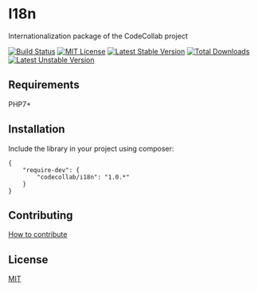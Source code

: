 # I18n

Internationalization package of the CodeCollab project

[![Build Status](https://travis-ci.org/CodeCollab/I18n.svg?branch=master)](https://travis-ci.org/CodeCollab/I18n) [![MIT License](https://img.shields.io/badge/license-MIT-blue.svg)](mit) [![Latest Stable Version](https://poser.pugx.org/codecollab/i18n/v/stable)](https://packagist.org/packages/codecollab/i18n) [![Total Downloads](https://poser.pugx.org/codecollab/i18n/downloads)](https://packagist.org/packages/codecollab/i18n) [![Latest Unstable Version](https://poser.pugx.org/codecollab/i18n/v/unstable)](https://packagist.org/packages/codecollab/i18n)

## Requirements

PHP7+

## Installation

Include the library in your project using composer:

    {
        "require-dev": {
            "codecollab/i18n": "1.0.*"
        }
    }

## Contributing

[How to contribute][contributing]

## License

[MIT][mit]

[contributing]: https://github.com/CodeCollab/I18n/blob/master/CONTRIBUTING.md
[mit]: http://spdx.org/licenses/MIT
